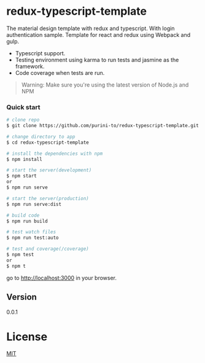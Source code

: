 # redux-typescript-template

The material design template with redux and typescript.
With login authentication sample.
Template for react and redux using Webpack and gulp.

* Typescript support.
* Testing environment using karma to run tests and jasmine as the framework.
* Code coverage when tests are run.

>Warning: Make sure you're using the latest version of Node.js and NPM

### Quick start
```bash
# clone repo
$ git clone https://github.com/purini-to/redux-typescript-template.git

# change directory to app
$ cd redux-typescript-template

# install the dependencies with npm
$ npm install

# start the server(development)
$ npm start
or
$ npm run serve

# start the server(production)
$ npm run serve:dist

# build code
$ npm run build

# test watch files
$ npm run test:auto

# test and coverage(/coverage)
$ npm test
or
$ npm t
```

go to [http://localhost:3000](http://localhost:3000) in your browser.

## Version
  0.0.1

# License

[MIT](/LICENSE)

